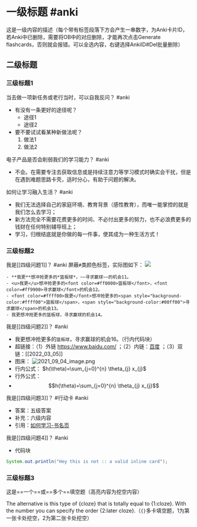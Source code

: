 
# 一级标题 #anki
这是一级内容的描述（每个带有标签段落下方会产生一串数字，为Anki卡片ID，若Anki中已删除，需要将OB中的对应删除，才能再次点击Generate flashcards，否则就会报错。可以全选内容，右键选择AnkiID#Del批量删除）

## 二级标题

### 三级标题1

当去做一项新任务或老行当时，可以自我反问？ #anki
- 有没有一条更好的途径呢？
	- 途径1
	- 途径2
- 要不要试试看某种新做法呢？
	1. 做法1
	2. 做法2

电子产品是否会削弱我们的学习能力？ #anki
- 不会。在需要专注去获取信息或是持续注意力等学习模式时确实会干扰，但是在遇到难题思路卡壳，适时分心，有助于问题的解决。

如何让学习融入生活？ #anki
- 我们无法选择自己的家庭环境、教育背景（感性教育），而唯一能掌控的就是我们怎么去学习；
- 新方法完全不需要花费更多的时间、不必付出更多的努力，也不必浪费更多的钱财在任何特别辅导班上；
- 学习，归根结底就是你做的每一件事，使其成为一种生活方式！

### 三级标题2

我是[[四级问题1]]？ #anki
屏蔽`#`类颜色标签，实际图如下：
![](https://gcore.jsdelivr.net/gh/springrain1/image/img/20220912231602.png)
```
- **我更**想冲抢更多的*篮板球*，~~寻求赢球~~的机会11。
- <u>我更</u>想冲抢更多的<font color=#ff0000>篮板球</font>，<font color=#ff9900>寻求赢球</font>的机会12。
- <font color=#ffff00>我更</font>想冲抢更多的<span style="background-color:#ffff00">篮板球</span>，<span style="background-color:#00ff00">寻求赢球</span>的机会13。
- 我更想冲抢更多的篮板球，寻求赢球的机会14。
```

我是[[四级问题2]]？ #anki
- 我更想冲抢更多的`篮板球`，寻求赢球的机会16。（行内代码块）
- 超链接：（1）外链 https://www.baidu.com/ ；（2）内链：[百度](https://www.baidu.com/) ；（3）双链：[[2022_03_05]]
- 图床： ![2021_09_04_image.png](https://cdn.logseq.com/%2Fc5c1c785-6f20-4779-a67f-f9368fea56f97b3f1ed0-a0c7-4d5e-9d00-2736b1c972a42021_09_04_image.png?Expires=4784343513&Signature=ergm5CI2UJa26xhr4bFb~nzv0hGQN9GUYKHMa4CaDVF8UBk6WjCGX8Z~oiA99vzhhKpwt-k7f4sLbcU6I-HwEZo71PoTIZRY8gZnWEx42gjWWUv5bULN9iHt6xlf-JTFkdvQKTKSQN5mEbKenEGWvYUdbZZwW2hDGlQVPHuNWtG7C9QcfzdjBMMvGd9HYt2J0f8f9rzAOcD6Ox6SSgkzzACIOOVc8x4FKRE~ZkEwLz00PKFG5p3YiOJ1Ddjk0GyMmD9pLlAl6zejv1txLDJjQoyDQaj3QSYbuDUUiwN0dEKUlfgeT6E2cAabu1Pt8VM~Hmj-15pPpXuEPZq6m~dufA__&Key-Pair-Id=APKAJE5CCD6X7MP6PTEA)
- 行内公式： $h(\theta)=\sum_{j=0}^{n} \theta_{j} x_{j}$
- 行外公式：
- $$h(\theta)=\sum_{j=0}^{n} \theta_{j} x_{j}$$

我是[[四级问题3]]？ #行动卡 #anki
- 答案：五级答案
- 补充：六级内容
- 引用：[如何学习-书名页](obsidian://booknote?type=annotation&book=%E5%A6%82%E4%BD%95%E5%AD%A6%E4%B9%A0%E3%80%94%E7%BE%8E%E3%80%95%E6%9C%AC%E5%B0%BC%E8%BF%AA%E5%85%8B%E7%89%B9%C2%B7%E5%87%AF%E9%87%8C.pdf&id=ccbec147-4261-1cce-6f3f-65b5b639819c&page=2&rect=72.024,658.648,108.024,670.648)

我是[[四级问题4]]？ #anki
- 代码块
```java
System.out.println("Hey this is not :: a valid inline card");
```

### 三级标题3

这是==一个==或==多个==填空题（高亮内容为挖空内容）

The alternative is this type of {cloze} that is totally equal to {1:cloze}. With the number you can specify the order {2:later cloze}.（`{}`多卡填空题，1为第一张卡处挖空，2为第二张卡处挖空）
